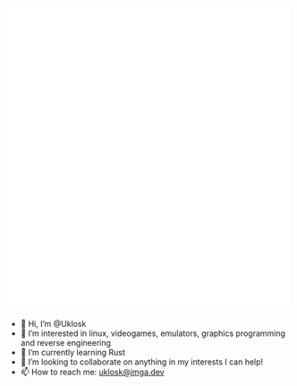 ![Metrics](https://github.com/Uklosk/Uklosk/blob/main/github-metrics.svg)

- 👋 Hi, I’m @Uklosk
- 👀 I’m interested in linux, videogames, emulators, graphics programming and reverse engineering
- 🌱 I’m currently learning Rust
- 💞️ I’m looking to collaborate on anything in my interests I can help!
- 📫 How to reach me: uklosk@jmga.dev

<!---
Uklosk/Uklosk is a ✨ special ✨ repository because its `README.md` (this file) appears on your GitHub profile.
You can click the Preview link to take a look at your changes.
--->
